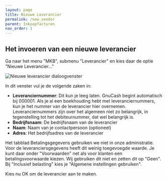 ```yaml
---
layout: page
title: Nieuwe Leverancier
permalink: /new_vendor
parent: Inkoopfacturen
nav_order: 1
---
```


## Het invoeren van een nieuwe leverancier
Ga naar het menu "MKB", submenu "Leverancier" en kies daar de optie "Nieuwe Leverancier..."

![Nieuwe leverancier dialoogvenster]({{site.baseurl}}/assets/create_vendor_dialog.png)

In dit venster vul je de volgende zaken in:

* **Leveranciernummer**: Dit kun je leeg laten. GnuCash begint automatisch bij 000001.
  Als je al een boekhouding hebt met leveranciernummers, kun je het nummer van de leverancier hier
  overnemen. Leveranciernummers zijn over het algemeen niet zo belangrijk, in tegenstelling tot het
  debiteurnummer, dat wel belangrijk is.
* **Bedrijfsnaam**: De bedrijfsnaam van de leverancier
* **Naam**: Naam van je contactpersoon (optioneel)
* **Adres**: Het bedrijfsadres van de leverancier

Het tabblad Betalingsgegevens gebruiken we niet in onze administratie. Voor de leveranciersgegevens
heeft dit weinig toegevoegde waarde. Je kunt daar onder "Voorwaarden" net als voor klanten een betalingsvoorwaarde
kiezen. Wij gebruiken dit niet en zetten dit op "Geen".
Bij "Inclusief belasting" kies je "Algemene instellingen gebruiken".

Kies nu OK om de leverancier aan te maken.




